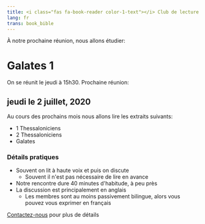 ```yaml
---
title: <i class="fas fa-book-reader color-1-text"></i> Club de lecture & étude biblique <i class="fas fa-bible color-1-dark-text"></i>
lang: fr
trans: book_bible
---
```

À notre prochaine réunion, nous allons étudier:

# Galates 1

On se réunit le jeudi à 15h30. Prochaine réunion:
## jeudi le 2 juillet, 2020

Au cours des prochains mois nous allons lire les extraits suivants:
* 1 Thessaloniciens 
* 2 Thessaloniciens
* Galates

### Détails pratiques
* Souvent on lit à haute voix et puis on discute
  * Souvent il n'est pas nécessaire de lire en avance
* Notre rencontre dure 40 minutes d'habitude, à peu près
* La discussion est principalement en anglais
  * Les membres sont au moins passivement bilingue, alors vous pouvez vous exprimer en français

[Contactez-nous](/contact-fr) pour plus de détails
